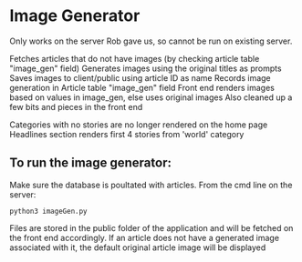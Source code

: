 # Image Generator

Only works on the server Rob gave us, so cannot be run on existing server.

Fetches articles that do not have images (by checking article table "image_gen" field)
Generates images using the original titles as prompts
Saves images to client/public using article ID as name
Records image generation in Article table "image_gen" field
Front end renders images based on values in image_gen, else uses original images
Also cleaned up a few bits and pieces in the front end

Categories with no stories are no longer rendered on the home page
Headlines section renders first 4 stories from 'world' category

## To run the image generator:
Make sure the database is poultated with articles.  From the cmd line on the server:

```shell
python3 imageGen.py
```

Files are stored in the public folder of the application and will be fetched on the front end accordingly.  If an article does not have a generated image associated with it, the default original article image will be displayed
